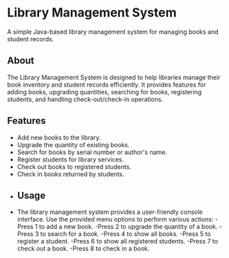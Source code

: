 # Library Management System
A simple Java-based library management system for managing books and student records.
## About
The Library Management System is designed to help libraries manage their book inventory and student records efficiently. It provides features for adding books, upgrading quantities, searching for books, registering students, and handling check-out/check-in operations.
## Features
- Add new books to the library.
- Upgrade the quantity of existing books.
- Search for books by serial number or author's name.
- Register students for library services.
- Check out books to registered students.
- Check in books returned by students.
- ## Usage
- The library management system provides a user-friendly console interface. Use the provided menu options to perform various actions:
-Press 1 to add a new book.
-Press 2 to upgrade the quantity of a book.
-Press 3 to search for a book.
-Press 4 to show all books.
-Press 5 to register a student.
-Press 6 to show all registered students.
-Press 7 to check out a book.
-Press 8 to check in a book.
